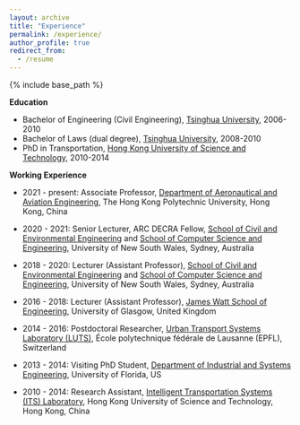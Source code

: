 ```yaml
---
layout: archive
title: "Experience"
permalink: /experience/
author_profile: true
redirect_from:
  - /resume
---
```


{% include base_path %}

**Education**

* Bachelor of Engineering (Civil Engineering), [Tsinghua University](https://www.tsinghua.edu.cn/publish/thu2018en/index.html), 2006-2010
* Bachelor of Laws (dual degree), [Tsinghua University](https://www.tsinghua.edu.cn/publish/thu2018en/index.html), 2008-2010
* PhD in Transportation, [Hong Kong University of Science and Technology](https://www.ust.hk/home), 2010-2014

**Working Experience**

* 2021 - present: Associate Professor, [Department of Aeronautical and Aviation Engineering](https://www.polyu.edu.hk/en/aae/), The Hong Kong Polytechnic University, Hong Kong, China

* 2020 - 2021: Senior Lecturer, ARC DECRA Fellow, [School of Civil and Environmental Engineering](https://www.engineering.unsw.edu.au/civil-engineering/staff/wei-liu) and [School of Computer Science and Engineering](https://www.engineering.unsw.edu.au/computer-science-engineering/lecturer-wei-liu), University of New South Wales, Sydney, Australia

* 2018 - 2020: Lecturer (Assistant Professor), [School of Civil and Environmental Engineering](https://www.engineering.unsw.edu.au/civil-engineering/staff/wei-liu) and [School of Computer Science and Engineering](https://www.engineering.unsw.edu.au/computer-science-engineering/lecturer-wei-liu), University of New South Wales, Sydney, Australia

* 2016 - 2018: Lecturer (Assistant Professor), [James Watt School of Engineering](https://www.gla.ac.uk/schools/engineering/), University of Glasgow, United Kingdom

* 2014 - 2016: Postdoctoral Researcher, [Urban Transport Systems Laboratory (LUTS)](https://www.epfl.ch/labs/luts/), École polytechnique fédérale de Lausanne (EPFL), Switzerland

* 2013 - 2014: Visiting PhD Student, [Department of Industrial and Systems Engineering](https://www.ise.ufl.edu/), University of Florida, US

* 2010 - 2014: Research Assistant, [Intelligent Transportation Systems (ITS) Laboratory](https://sites.google.com/view/hkustits/home), Hong Kong University of Science and Technology, Hong Kong, China
